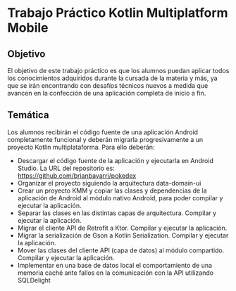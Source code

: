 # Trabajo Práctico Kotlin Multiplatform Mobile
## Objetivo
El objetivo de este trabajo práctico es que los alumnos puedan aplicar todos los
conocimientos adquiridos durante la cursada de la materia y más, ya que se irán
encontrando con desafíos técnicos nuevos a medida que avancen en la confección de
una aplicación completa de inicio a fin.
## Temática
Los alumnos recibirán el código fuente de una aplicación Android completamente
funcional y deberán migrarla progresivamente a un proyecto Kotlin multiplataforma.
Para ello deberán:
-  Descargar el código fuente de la aplicación y ejecutarla en Android Studio. La URL
del repositorio es: https://github.com/brianbayarri/pokedex
- Organizar el proyecto siguiendo la arquitectura data-domain-ui
- Crear un proyecto KMM y copiar las clases y dependencias de la aplicación de
Android al módulo nativo Android, para poder compilar y ejecutar la aplicación.
- Separar las clases en las distintas capas de arquitectura. Compilar y ejecutar la
aplicación.
- Migrar el cliente API de Retrofit a Ktor. Compilar y ejecutar la aplicación.
- Migrar la serialización de Gson a Kotlin Serialization. Compilar y ejecutar la
aplicación.
- Mover las clases del cliente API (capa de datos) al módulo compartido. Compilar y
ejecutar la aplicación.
- Implementar en una base de datos local el comportamiento de una memoria caché
ante fallos en la comunicación con la API utilizando SQLDelight